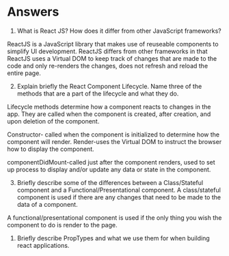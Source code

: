 # Answers

1. What is React JS? How does it differ from other JavaScript frameworks?

ReactJS is a JavaScript library that makes use of reuseable components to simplify UI development.  ReactJS differs from other frameworks in that ReactJS uses a Virtual DOM to keep track of changes that are made to the code and only re-renders the changes, does not refresh and reload the entire page.

2. Explain briefly the React Component Lifecycle. Name three of the methods that are a part of the lifecycle and what they do.
 
 Lifecycle methods determine how a component reacts to changes in the app.  They are called when the component is created, after creation, and upon deletion of the component.

 Constructor- called when the component is initialized to determine how the component will render.
 Render-uses the Virtual DOM to instruct the browser how to display the component.


 componentDidMount-called just after the component renders, used to set up process to display and/or update any data or state in the component.


3. Briefly describe some of the differences between a Class/Stateful component and a Functional/Presentational component.
A class/stateful component is used if there are any changes that need to be made to the data of a component.

A functional/presentational component is used if the only thing you wish the component to do is render to the page.



1. Briefly describe PropTypes and what we use them for when building react applications.
